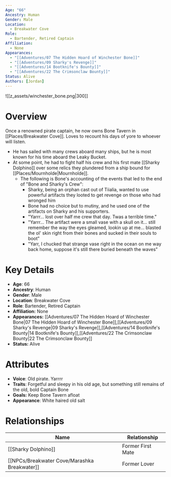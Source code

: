 ```yaml
---
Age: "66"
Ancestry: Human
Gender: Male
Location:
  - Breakwater Cove
Role:
  - Bartender, Retired Captain
Affiliation:
  - None
Appearances:
  - "[[Adventures/07 The Hidden Hoard of Winchester Bone]]"
  - "[[Adventures/09 Sharky's Revenge]]"
  - "[[Adventures/14 Bootknife's Bounty]]"
  - "[[Adventures/22 The Crimsonclaw Bounty]]"
Status: Alive
Authors: [Jordan]
---
```


![[z_assets/winchester_bone.png|300]]

# Overview
Once a renowned pirate captain, he now owns Bone Tavern in [[Places/Breakwater Cove]]. Loves to recount his days of yore to whoever will listen.
- He has sailed with many crews aboard many ships, but he is most known for his time aboard the Leaky Bucket. 
- At some point, he had to fight half his crew and his first mate [[Sharky Dolphino]] over some relics they plundered from a ship bound for [[Places/Mournholde\|Mournholde]]. 
	- The following is Bone's accounting of the events that led to the end of "Bone and Sharky's Crew":
	    - Sharky, being an orphan cast out of Tiialia, wanted to use powerful artifacts they looted to get revenge on those who had wronged him
	    - Bone had no choice but to mutiny, and he used one of the artifacts on Sharky and his supporters. 
	    - "Yarrr… lost over half me crew that day. Twas a terrible time."
	    - "Yarrr… The artifact were a small vase with a skull on it… still remember the way the eyes gleamed, lookin up at me… blasted the ol' skin right from their bones and sucked in their souls to boot"
	    - "Yarr, I chucked that strange vase right in the ocean on me way back home, suppose it's still there buried beneath the waves"

# Key Details
- **Age**: 66
- **Ancestry**: Human
- **Gender**: Male
- **Location**: Breakwater Cove
- **Role**: Bartender, Retired Captain
- **Affiliation:** None
- **Appearances:** [[Adventures/07 The Hidden Hoard of Winchester Bone\|07 The Hidden Hoard of Winchester Bone]],[[Adventures/09 Sharky's Revenge\|09 Sharky's Revenge]],[[Adventures/14 Bootknife's Bounty\|14 Bootknife's Bounty]],[[Adventures/22 The Crimsonclaw Bounty\|22 The Crimsonclaw Bounty]]
- **Status:** Alive

# Attributes
- **Voice**: Old pirate. Yarrrr
- **Traits**: Forgetful and sleepy in his old age, but something still remains of the old, bold Captain Bone
- **Goals:** Keep Bone Tavern afloat
- **Appearance**: White haired old salt

# Relationships

| Name                    | Relationship      |
| ----------------------- | ----------------- |
| [[Sharky Dolphino]]     | Former First Mate |
| [[NPCs/Breakwater Cove/Marashka Breakwater]] | Former Lover      |
